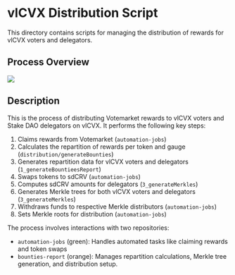 # vlCVX Distribution Script

This directory contains scripts for managing the distribution of rewards for vlCVX voters and delegators.

## Process Overview
[![](https://mermaid.ink/img/pako:eNqVU12PmzAQ_CuW77GOmkvUh3BSJSCXJlIr5aNKq0AenHhJ3GCMbHNpdbr_3gXTFqpUuoIEhp2ZHXvsZ3rUAmhAT4aXZ_J5mhYErzCJcy4VMXDlRliiC7LVDhQ3F3B7Mhi8J1HyARwCSm6cdBIRJRji9AWKtydenWDvpaIGHSO6AMMd9CiZNuQpj7dfyRsiIIcTd9rYlumfccOfJZsrL728xRexIl5vW-CsgcyTWKuywg5NjXClq8I1rn5L95TnDW3xx9knMJcciDMAtmPtCWduLOGF-JfHRaO0TL5IdxaGX0lmtGrZBo6ylIBO0LXyHcJ9l7d6NS_qdV027HWyqXPQ2nnPf7VYNaDNbVBfz1YHvwtSuoZSW4nzlGBT6su7-4RXTiteJzf4pg-_1mA3Sg71UiN2gOFq49oCFKKrf8y5tVPI6h2gQ5LJPA_uJsPHx8mQWWcw2uBuPB6348FVCncORuX3hxv0qKXPZuG74f_RMUE01vKzSX2_ht9RISGbsSVbsTXb-Ml0e5CIxWzOFt5nr7K7vwHfjW4gP3qT3usDZRQTU1wKPKnPNS6l7gwKUhrgUEDGq9zVQb0gtE5p86M40sCZChg1ujqdaZDx3OJXVQrc61PJMWvV_n35CZHFTIk?type=png)](https://mermaid.live/edit#pako:eNqVU12PmzAQ_CuW77GOmkvUh3BSJSCXJlIr5aNKq0AenHhJ3GCMbHNpdbr_3gXTFqpUuoIEhp2ZHXvsZ3rUAmhAT4aXZ_J5mhYErzCJcy4VMXDlRliiC7LVDhQ3F3B7Mhi8J1HyARwCSm6cdBIRJRji9AWKtydenWDvpaIGHSO6AMMd9CiZNuQpj7dfyRsiIIcTd9rYlumfccOfJZsrL728xRexIl5vW-CsgcyTWKuywg5NjXClq8I1rn5L95TnDW3xx9knMJcciDMAtmPtCWduLOGF-JfHRaO0TL5IdxaGX0lmtGrZBo6ylIBO0LXyHcJ9l7d6NS_qdV027HWyqXPQ2nnPf7VYNaDNbVBfz1YHvwtSuoZSW4nzlGBT6su7-4RXTiteJzf4pg-_1mA3Sg71UiN2gOFq49oCFKKrf8y5tVPI6h2gQ5LJPA_uJsPHx8mQWWcw2uBuPB6348FVCncORuX3hxv0qKXPZuG74f_RMUE01vKzSX2_ht9RISGbsSVbsTXb-Ml0e5CIxWzOFt5nr7K7vwHfjW4gP3qT3usDZRQTU1wKPKnPNS6l7gwKUhrgUEDGq9zVQb0gtE5p86M40sCZChg1ujqdaZDx3OJXVQrc61PJMWvV_n35CZHFTIk)


## Description

This is the process of distributing Votemarket rewards to vlCVX voters and Stake DAO delegators on vlCVX. It performs the following key steps:

1. Claims rewards from Votemarket (`automation-jobs`)
2. Calculates the repartition of rewards per token and gauge (`distribution/generateBounties`)
3. Generates repartition data for vlCVX voters and delegators (`1_generateBountieesReport`)
4. Swaps tokens to sdCRV (`automation-jobs`)
5. Computes sdCRV amounts for delegators (`3_generateMerkles`)
6. Generates Merkle trees for both vlCVX voters and delegators (`3_generateMerkles`)
7. Withdraws funds to respective Merkle distributors (`automation-jobs`)
8. Sets Merkle roots for distribution (`automation-jobs`)

The process involves interactions with two repositories:
- `automation-jobs` (green): Handles automated tasks like claiming rewards and token swaps
- `bounties-report` (orange): Manages repartition calculations, Merkle tree generation, and distribution setup.